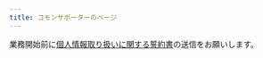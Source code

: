 ```yaml
---
title: コモンサポーターのページ
---
```


業務開始前に[個人情報取り扱いに関する誓約書](https://forms.office.com/r/rYCXPrRMNN)の送信をお願いします。
